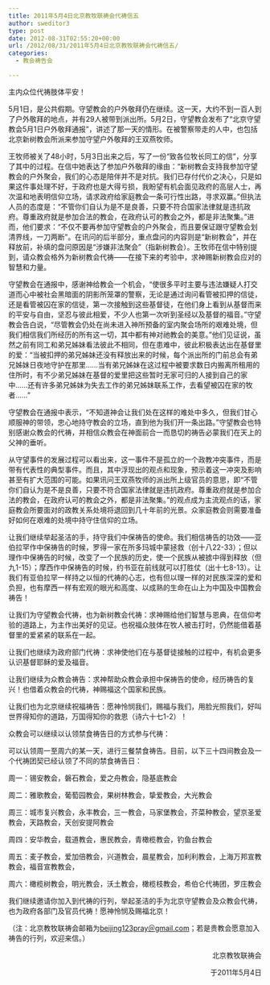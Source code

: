 ```yaml
---
title: 2011年5月4日北京教牧联祷会代祷信五
author: sweditor3
type: post
date: 2012-08-31T02:55:20+00:00
url: /2012/08/31/2011年5月4日北京教牧联祷会代祷信五/
categories:
  - 教会祷告会

---
```

主内众位代祷肢体平安！

5月1日，是公共假期。守望教会的户外敬拜仍在继续。这一天，大约不到一百人到了户外敬拜的地点，并有29人被带到派出所。5月2日，守望教会发布了“北京守望教会5月1日户外敬拜通报”，讲述了那一天的情形。在被警察带走的人中，也包括北京新树教会所派来参加守望户外敬拜的王双燕牧师。

王牧师被关了48小时，5月3日出来之后，写了一份“致各位牧长同工的信”，分享了其中的过程。在信中她表达了参加户外敬拜的缘由：“新树教会支持我参加守望教会的户外聚会，我们的心态是陪伴并不是对抗。我们已存付代价之决心，只是如果这件事处理不好，于政府也是大得亏损，我盼望有机会面见政府的高层人士，再次温和地表明信仰立场，请求政府给家庭教会一条可行性出路，寻求双赢。”但执法人员的态度是：“不管你们自认为是不是良善，只要不符合国家法律就是违抗政府。尊重政府就是参加合法的教会，在政府认可的教会之外，都是非法聚集。”进而，他们要求：“不仅不要再参加守望教会的户外聚会，而且要保证跟守望教会划清界线，一刀两断”。在讯问的后半部分，重点盘问的内容则是“新树教会”，并在释放前，补填的盘问原因是“涉嫌非法聚会”（指新树教会）。王牧师在信中特别提到，请众教会格外为新树教会代祷——在接下来的考验中，求神赐新树教会应对的智慧和力量。

守望教会在通报中，感谢神给教会一个机会，“使很多平时主要与违法嫌疑人打交道而心中被社会黑暗面的阴影所笼罩的警察，无论是通过询问看管被扣押的信徒，还是看管被囚在家的信徒，第一次接触到这些基督徒，在他们身上看到从基督而来的平安与自由，坚忍与彼此相爱，不少人也第一次听到圣经以及基督的福音。”守望教会告白说，“尽管教会仍处在尚未进入神所预备的室内聚会场所的艰难处境，但我们相信我们所经历的所有这一切，其中都有神对祂教会的美意。”他们见证说，虽然之前有同工和弟兄姊妹看法彼此不相同，但在患难中，彼此积极表达出在基督里的爱：“当被扣押的弟兄姊妹还没有释放出来的时候，每个派出所的门前总会有弟兄姊妹日夜地守护在那里……当有弟兄姊妹在这过程中被要求数日内搬离所租用的住所时，有不少弟兄姊妹在基督的爱里把这些暂时无家可归的人接到自己的家中……还有许多弟兄姊妹为失去工作的弟兄姊妹联系工作，去看望被囚在家的牧者……”

守望教会在通报中表示，“不知道神会让我们处在这样的难处中多久，但我们甘心顺服神的带领，忠心地持守教会的立场，直到他为我们开一条出路。”守望教会也特别感谢众教会的代祷，并相信众教会在神面前合一而恳切的祷告必蒙我们在天上的父神的垂听。
  
从守望事件的发展过程可以看出来，这一事件不是孤立的一个政教冲突事件，而是带有代表性的典型事件。而且，其中浮现出的观点和现象，预示着这一冲突及影响甚至有扩大范围的可能。如果讯问王双燕牧师的派出所上级官员的意思，即“不管你们自认为是不是良善，只要不符合国家法律就是违抗政府。尊重政府就是参加合法的教会，在政府认可的教会之外，都是非法聚集。”的观点成为主流观点的话，家庭教会所要面对的政教关系处境将退回到几十年前的光景。众家庭教会则需要准备好如何在艰难的处境中持守住信仰的立场。

让我们继续举起圣洁的手，持守我们中保祷告的使命。我们相信祷告的功效——亚伯拉罕作中保祷告的时候，罗得一家在所多玛城中蒙拯救（创十八22-33）；但以理作中保祷告的时候，改变了一个民族的历史，使一个民族从被掳中得到释放（但九1-15）；摩西作中保祷告的时候，约书亚在前线就可以打胜仗（出十七8-13）。让我们有亚伯拉罕一样持之以恒的代祷的心志，也有但以理一样的对民族深深的爱和负担，也有摩西一样有宏观的眼光和高度、以成熟的生命在山上为中国及中国教会祷告！

让我们为守望教会代祷，也为新树教会代祷：求神赐给他们智慧与恩典，在信仰考验的道路上，为主作出美好的见证。也祝福众肢体在牧人被击打时，仍然能借着基督里的爱紧紧的联系在一起。

让我们也继续为政府部门代祷：求神使他们在与基督徒接触的过程中，有机会更多认识基督耶稣的爱及福音。

让我们继续为众教会祷告：求神帮助众教会承担中保祷告的使命，经历祷告的复兴！也借着众教会的代祷，神赐福这个国家和民族。

让我们也为北京继续祝福祷告：愿神怜悯我们，赐福与我们，用脸光照我们，好叫世界得知你的道路，万国得知你的救恩（诗六十七1-2）！

众教会可以继续以认领禁食祷告日的方式参与代祷：

可以认领周一至周六的某一天，进行三餐禁食祷告。目前，以下三十四间教会及一个代祷团契已经认领了不同的禁食祷告日：

周一：锡安教会，磐石教会，爱之舟教会，隐基底教会

周二：雅歌教会，葡萄园教会，果树林教会，挚爱教会，大光教会

周三：城市复兴教会，永丰教会，三一教会，马家堡教会，芥菜种教会，望京圣爱教会，天路教会，天创安提阿教会

周四：安华教会，载道教会，惠民教会，青橄榄教会，钓鱼台教会

周五：麦子教会，爱加倍教会，兴道教会，晨星教会，加利利教会，上海万邦宣教教会，福音宣教教会，

周六：橄榄树教会，明光教会，沃土教会，橄榄枝教会，希伯仑代祷团，罗庄教会

我们继续邀请你加入到代祷的行列，举起圣洁的手为北京守望教会及众教会代祷，也为政府各部门及官员代祷！愿神怜悯及赐福北京！

（注：北京教牧联祷会邮箱为[beijing123pray＠gmail.com][1]；若是贵教会愿意加入祷告的行列，欢迎来信。）

<p style="text-align: right;">
  北京教牧联祷会
</p>

<p style="text-align: right;">
  于2011年5月4日
</p>

 [1]: mailto:bjshouwang＠gmail.com